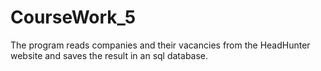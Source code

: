 # CourseWork_5

The program reads companies and their vacancies from the HeadHunter website and saves the result in an sql database.
